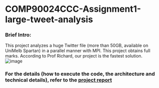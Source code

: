 # COMP90024CCC-Assignment1-large-tweet-analysis
### Brief Intro: 
This project analyzes a huge Twitter file (more than 50GB, available on UniMelb Spartan) in a parallel manner with MPI. 
This project obtains full marks. According to Prof Richard, our project is the fastest solution. 
![image](https://github.com/ArthurLCW/COMP90024CCC-Assignment1-large-tweet-analysis/assets/52849817/bab20eef-51e1-45b7-8d98-d49cea386dbe)

### For the details (how to execute the code, the architecture and technical details), refer to the [project report](https://github.com/ArthurLCW/COMP90024CCC-Assignment1-large-tweet-analysis/blob/main/a1-report.pdf)
